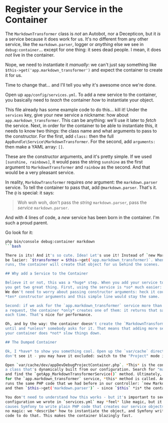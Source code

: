 # Register your Service in the Container

The `MarkdownTransformer` class is *not* an Autobot, nor a Decepticon, but it *is*
a service because it does work for us. It's no different from any other service,
like the `markdown.parser`, logger or *anything* else we see in `debug:container`...
except for one thing: it sees dead people. I mean, it does *not* live in the container.

Nope, we need to instantiate it *manually*: we can't just say something like
`$this->get('app.markdown_transformer')` and expect the container to create it for
us.

Time to change that... and I'll tell you why it's awesome once we're done.

Open up `app/config/services.yml`. To add a new service to the container, you basically
need to *teach* the container *how* to instantiate your object.

This file already has some example code to do this... kill it! Under the `services`
key, give your new service a nickname: how about `app.markdown_transformer`. This
can be anything: we'll use it later to *fetch* the service. Next, in order for the
container to be able to instantiate this, it needs to know two things: the class
name and what arguments to pass to the constructor. For the first, add `class:`
then the full `AppBundle\Service\MarkdownTransformer`. For the second, add `arguments:`
then make a YAML array: `[]`.

These are the constructor arguments, and it's pretty simple. If we used `[sunshine, rainbows]`,
it would pass the string `sunshine` as the first argument to `MarkdownTransformer`
and `rainbow` as the second. And that would be a very pleasant service.

In reality, `MarkdowTransformer` requires *one* argument: the `markdown.parser` service.
To tell the container to pass that, add `@markdown.parser`. That's it. The `@` is
special: it says:

> Woh woh woh, don't pass the *string* `markdown.parser`, pass the
> *service* `markdown.parser`.

And with 4 lines of code, a *new* service has been born in the container. I'm such
a proud parent.

Go look for it:

```bash
php bin/console debug:container markdown
```bash

There is its! And it's so cute. Idea! Let's use it! Instead of `new MarkdownTransformer()`,
be lazier: `$transformer = $this->get('app.markdown_transformer)`. When this line
runs, the container will create that object for us behind the scenes.

## Why add a Service to the Container

Believe it or not, this was a *huge* step. When you add your service to the container,
you get two great thing. First, using the service is *so* much easier: `$this->get('app.markdown_transformer)`.
We don't need to worry about passing constructor arguments: heck it could have
*ten* constructor arguments and this simple line would stay the same.

Second: if we ask for the `app.markdown_transformer` service more than once during
a request, the container *only* creates one of them: it returns that same *one* object
each time. That's nice for performance.

Oh, and by the way: the container doesn't create the `MarkdownTransformer` object
until and *unless* somebody asks for it. That means that adding more services to
your container does *not* slow things down.

## The Dumped Container

Ok, I *have* to show you something cool. Open up the `var/cache` directory. If you
don't see it - you may have it excluded: switch to the "Project" mode in PhpStorm.

Open `var/cache/dev/appDevDebugProjectContainer.php`. *This* is the container: it's
a class that's dynamically built from our configuration. Search for "markdowntransformer"
and find the `getApp_MarkdownTransformerService()` method. Ultimately, when we ask
for the `app.markdown_transformer` service, *this* method is called. And look! It
runs the same PHP code that we had before in our controller: `new MarkdownTransformer()`
and then `$this->get('markdown.parser')` - since `$this` *is* the container.

You don't need to understand how this works - but it's important to see this. The
configuration we wrote in `services.yml` may *feel* like magic, but it's not: it
causes Symfony to write plain PHP code that creates our service objects. There's
no magic: we *describe* how to instantiate the object, and Symfony writes the PHP
code to do that. This makes the container blazingly fast.
